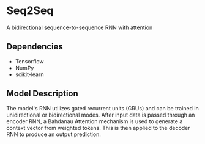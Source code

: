 # Seq2Seq
A bidirectional sequence-to-sequence RNN with attention

## Dependencies
* Tensorflow
* NumPy
* scikit-learn

## Model Description
The model's RNN utilizes gated recurrent units (GRUs) and can be trained in unidirectional or bidirectional modes. After input data is passed through an encoder RNN, a Bahdanau Attention mechanism is used to generate a context vector from weighted tokens. This is then applied to the decoder RNN to produce an output prediction.
